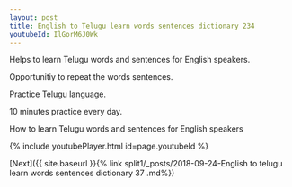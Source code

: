 ```yaml
---
layout: post
title: English to Telugu learn words sentences dictionary 234 
youtubeId: IlGorM6J0Wk
---
```

 
 
Helps to learn Telugu words and sentences for English speakers.

Opportunitiy to repeat the words sentences. 

Practice Telugu language. 
 
10 minutes practice every day. 
 
How to learn Telugu words and sentences for English speakers 
 
{% include youtubePlayer.html id=page.youtubeId %}
 
 
[Next]({{ site.baseurl }}{% link  split1/_posts/2018-09-24-English to telugu learn words sentences dictionary 37 .md%})
 
